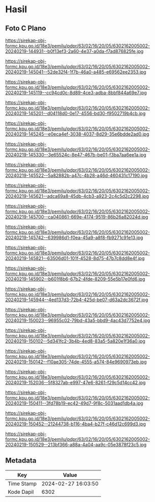 # Hasil

## Foto C Plano

https://sirekap-obj-formc.kpu.go.id/18e3/pemilu/pdpr/63/02/16/20/05/6302162005002-20240219-144931--b0f13ef3-2a60-4e37-a0da-f7ad876825fe.jpg

https://sirekap-obj-formc.kpu.go.id/18e3/pemilu/pdpr/63/02/16/20/05/6302162005002-20240219-145041--52de32f4-1f7b-46a0-a485-e69562ee2353.jpg

https://sirekap-obj-formc.kpu.go.id/18e3/pemilu/pdpr/63/02/16/20/05/6302162005002-20240219-145119--cc94cd0c-8d89-4ce3-adba-8bbf844a69e7.jpg

https://sirekap-obj-formc.kpu.go.id/18e3/pemilu/pdpr/63/02/16/20/05/6302162005002-20240219-145201--d04118d0-0e17-4556-bd30-f9502719b4cb.jpg

https://sirekap-obj-formc.kpu.go.id/18e3/pemilu/pdpr/63/02/16/20/05/6302162005002-20240219-145245--e0eca4ef-3038-4037-8d29-35e6bdde2ad0.jpg

https://sirekap-obj-formc.kpu.go.id/18e3/pemilu/pdpr/63/02/16/20/05/6302162005002-20240219-145330--3e65524c-8e47-467b-be01-f3ba7aa6ee1a.jpg

https://sirekap-obj-formc.kpu.go.id/18e3/pemilu/pdpr/63/02/16/20/05/6302162005002-20240219-145522--5a82882b-a47c-4b28-a46d-460431c17190.jpg

https://sirekap-obj-formc.kpu.go.id/18e3/pemilu/pdpr/63/02/16/20/05/6302162005002-20240219-145621--adca69a8-45db-4cb3-a923-2c4c5d2c2298.jpg

https://sirekap-obj-formc.kpu.go.id/18e3/pemilu/pdpr/63/02/16/20/05/6302162005002-20240219-145700--ca040861-669e-4174-9519-86b26a82024d.jpg

https://sirekap-obj-formc.kpu.go.id/18e3/pemilu/pdpr/63/02/16/20/05/6302162005002-20240219-145742--639986d1-f0ea-45a9-a8f8-fb9271c91e13.jpg

https://sirekap-obj-formc.kpu.go.id/18e3/pemilu/pdpr/63/02/16/20/05/6302162005002-20240219-145821--63506d01-101f-4528-8d75-47b7c8dd8e4f.jpg

https://sirekap-obj-formc.kpu.go.id/18e3/pemilu/pdpr/63/02/16/20/05/6302162005002-20240219-145902--b601f8b6-67b2-4fde-8209-55e5b17e0fd6.jpg

https://sirekap-obj-formc.kpu.go.id/18e3/pemilu/pdpr/63/02/16/20/05/6302162005002-20240219-145944--4ed137d3-72b4-425d-be07-d63a2dc3672f.jpg

https://sirekap-obj-formc.kpu.go.id/18e3/pemilu/pdpr/63/02/16/20/05/6302162005002-20240219-150023--96955c02-79bd-43a5-bbd9-4ac43d7752e4.jpg

https://sirekap-obj-formc.kpu.go.id/18e3/pemilu/pdpr/63/02/16/20/05/6302162005002-20240219-150102--5d341fc2-3b4b-4ed8-83a5-5a820e1f36a0.jpg

https://sirekap-obj-formc.kpu.go.id/18e3/pemilu/pdpr/63/02/16/20/05/6302162005002-20240219-150142--f10ae305-74de-4555-a574-84e9690973eb.jpg

https://sirekap-obj-formc.kpu.go.id/18e3/pemilu/pdpr/63/02/16/20/05/6302162005002-20240219-152036--5f8327ab-e997-47e6-8261-f29c5d14cc42.jpg

https://sirekap-obj-formc.kpu.go.id/18e3/pemilu/pdpr/63/02/16/20/05/6302162005002-20240219-150411--3fd78b19-ec42-49d7-9f8c-5031aad1db4a.jpg

https://sirekap-obj-formc.kpu.go.id/18e3/pemilu/pdpr/63/02/16/20/05/6302162005002-20240219-150452--21244738-b116-4ba4-b27f-c46d12c699d3.jpg

https://sirekap-obj-formc.kpu.go.id/18e3/pemilu/pdpr/63/02/16/20/05/6302162005002-20240219-150529--213bf366-a88a-4a04-aa9c-05e3878f23c5.jpg


## Metadata

| Key        | Value               |
| ---------- | ------------------- |
| Time Stamp | 2024-02-27 16:03:50 |
| Kode Dapil | 6302                |



